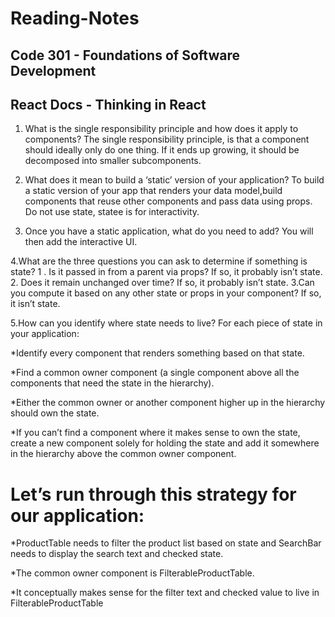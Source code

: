 # **Reading-Notes**

## Code 301 - Foundations of Software Development

## React Docs - Thinking in React

1. What is the single responsibility principle and how does it apply to components?     The single responsibility principle, is that a component should ideally only do one thing. If it ends up growing, it should be decomposed into smaller subcomponents.

2. What does it mean to build a ‘static’ version of your application?
To build a static version of your app that renders your data model,build components that reuse other components and pass data using props. Do not use state, statee is for interactivity.

3. Once you have a static application, what do you need to add?   You will then add the interactive UI.

4.What are the three questions you can ask to determine if something is state?
  1 . Is it passed in from a parent via props? If so, it probably isn’t state.
  2. Does it remain unchanged over time? If so, it probably isn’t state.
  3.Can you compute it based on any other state or props in your component? If so, it isn’t state.


5.How can you identify where state needs to live?
For each piece of state in your application:

*Identify every component that renders something based on that state.

*Find a common owner component (a single component above all the components that need the state in the hierarchy).

*Either the common owner or another component higher up in the hierarchy should own the state.

*If you can’t find a component where it makes sense to own the state, create a new component solely for holding the state and add it somewhere in the hierarchy above the common owner component.

# Let’s run through this strategy for our application:

*ProductTable needs to filter the product list based on state and SearchBar needs to display the search text and checked state.

*The common owner component is FilterableProductTable.

*It conceptually makes sense for the filter text and checked value to live in FilterableProductTable
